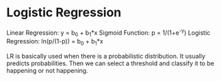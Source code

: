 # Logistic Regression

Linear Regression: y = b<sub>0</sub> + b<sub>1</sub>*x
Sigmoid Function: p = 1/(1+e<sup>-y</sup>) 
Logistic Regression: ln(p/(1-p)) = b<sub>0</sub> + b<sub>1</sub>*x

LR is basically used when there is a probabilistic distribution. It usually predicts probabilities. Then we can select a threshold and classify it to be happening or not happening.